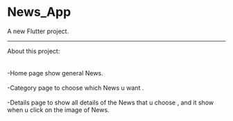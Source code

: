 # News_App

A new Flutter project.
<hr>
About this project:<br>
<br><br>
-Home page show general News.<br>
<br>
-Category page to choose which News u want .<br>
<br>
-Details page to show all details of the News that u choose , and it show when u click on the image of News.



